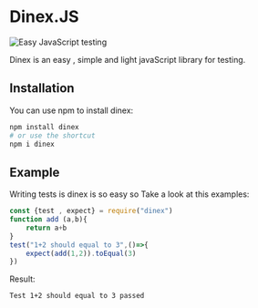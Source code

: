 # Dinex.JS
![Easy JavaScript testing](https://user-images.githubusercontent.com/74927578/143604381-1b00245e-436f-452b-b22c-555e9cb09efe.png)

Dinex is an easy , simple and light javaScript library for testing.

## Installation
You can use npm to install dinex:
```bash
npm install dinex
# or use the shortcut
npm i dinex
```
## Example
Writing tests is dinex is so easy so Take a look at this examples:
```js
const {test , expect} = require("dinex")
function add (a,b){
    return a+b
}
test("1+2 should equal to 3",()=>{
    expect(add(1,2)).toEqual(3)
})
```
Result:
```
Test 1+2 should equal to 3 passed
```
